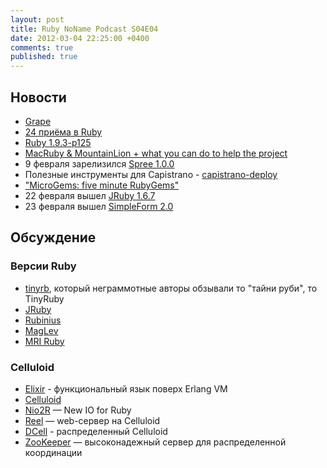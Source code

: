 ```yaml
---
layout: post
title: Ruby NoName Podcast S04E04
date: 2012-03-04 22:25:00 +0400
comments: true
published: true
---
```

## Новости
* [Grape](https://github.com/intridea/grape)
* [24 приёма в Ruby](http://rubyreloaded.com/trickshots/)
* [Ruby 1.9.3-p125](http://www.ruby-lang.org/en/news/2012/02/16/ruby-1-9-3-p125-is-released/)
* [MacRuby & MountainLion + what you can do to help the project](http://lists.macosforge.org/pipermail/macruby-devel/2012-February/008547.html)
* 9 февраля зарелизился [Spree 1.0.0](http://spreecommerce.com/blog/2012/02/09/spree-1-0-0-released/)
* Полезные инструменты для Capistrano - [capistrano-deploy](https://github.com/lest/capistrano-deploy)
* ["MicroGems: five minute RubyGems"](http://jeffkreeftmeijer.com/2011/microgems-five-minute-rubygems)
* 22 февраля вышел [JRuby 1.6.7](http://jruby.org/2012/02/22/jruby-1-6-7.html)
* 23 февраля вышел [SimpleForm 2.0](http://blog.plataformatec.com.br/2012/02/simpleform-2-0-bootstrap-for-you-with-love/)

## Обсуждение

### Версии Ruby
* [tinyrb](http://code.macournoyer.com/tinyrb/), который неграммотные авторы обзывали то "тайни руби", то TinyRuby
* [JRuby](http://jruby.org/)
* [Rubinius](http://rubini.us/)
* [MagLev](http://maglev.github.com/)
* [MRI Ruby](http://www.ruby-lang.org/en/)

### Celluloid
* [Elixir](https://github.com/elixir-lang/elixir) - функциональный язык поверх Erlang VM
* [Celluloid](https://github.com/celluloid/celluloid/)
* [Nio2R](https://github.com/tarcieri/nio4r) — New IO for Ruby
* [Reel](https://github.com/celluloid/reel) — web-сервер на Celluloid
* [DCell](https://github.com/celluloid/dcell) - распределенный Celluloid
* [ZooKeeper](http://zookeeper.apache.org/) — высоконадежный сервер для распределенной координации
